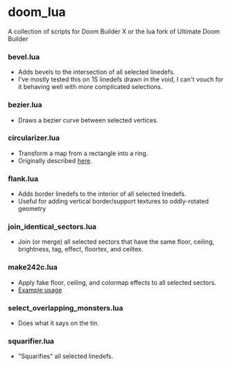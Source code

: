 # doom_lua
A collection of scripts for Doom Builder X or the lua fork of Ultimate Doom Builder

### bevel.lua

* Adds bevels to the intersection of all selected linedefs.
* I've mostly tested this on 1S linedefs drawn in the void, I can't vouch for it behaving well with more complicated selections.

### bezier.lua

* Draws a bezier curve between selected vertices.

### circularizer.lua

* Transform a map from a rectangle into a ring.
* Originally described [here](https://rbkz.blogspot.com/2020/05/circularizer-lua.html).

### flank.lua

* Adds border linedefs to the interior of all selected linedefs.
* Useful for adding vertical border/support textures to oddly-rotated geometry

### join_identical_sectors.lua

* Join (or merge) all selected sectors that have the same floor, ceiling, brightness, tag, effect, floortex, and ceiltex.

### make242c.lua

* Apply fake floor, ceiling, and colormap effects to all selected sectors.
* [Example usage](https://youtu.be/Vpt8MCL1u7U)

### select_overlapping_monsters.lua

* Does what it says on the tin.

### squarifier.lua

* "Squarifies" all selected linedefs.
